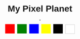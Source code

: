 <!DOCTYPE html>
<html lang="en">
<head>
<meta charset="UTF-8" />
<meta name="viewport" content="width=device-width, initial-scale=1" />
<title>My Pixel Planet</title>
<style>
  body { display: flex; flex-direction: column; align-items: center; font-family: sans-serif; }
  canvas { border: 1px solid #000; touch-action: none; }
  #colors { margin-top: 10px; }
  button { width: 30px; height: 30px; margin: 2px; border: none; }
</style>
</head>
<body>
  <h1>My Pixel Planet</h1>
  <canvas id="canvas" width="300" height="300"></canvas>
  <div id="colors">
    <button style="background:red" onclick="setColor('red')"></button>
    <button style="background:green" onclick="setColor('green')"></button>
    <button style="background:blue" onclick="setColor('blue')"></button>
    <button style="background:yellow" onclick="setColor('yellow')"></button>
    <button style="background:black" onclick="setColor('black')"></button>
    <button style="background:white; border:1px solid #ccc;" onclick="setColor('white')"></button>
  </div>

<script>
  const canvas = 
